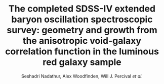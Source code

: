 ---
no: "39"
title: "The completed SDSS-IV extended baryon oscillation spectroscopic survey: geometry and growth from the anisotropic void-galaxy correlation function in the luminous red galaxy sample"
arxiv_link: "https://arxiv.org/abs/2008.06060"
arxiv_id: "2008.06060"
author: "Seshadri Nadathur, Alex Woodfinden, Will J. Percival <em>et al.</em>"
reviewed: True
journal: "MNRAS, 499, 4140 (2020)"
---